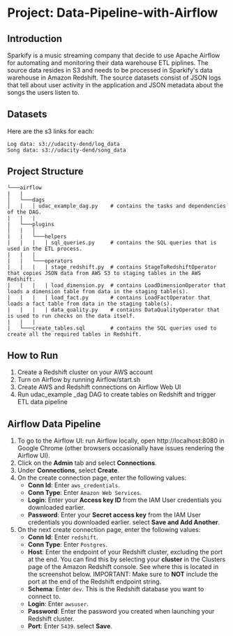 # Project: Data-Pipeline-with-Airflow
## Introduction
Sparkify is a music streaming company that decide to use Apache Airflow for automating and monitoring their data warehouse ETL piplines. The source data resides in S3 and needs to be processed in Sparkify's data warehouse in Amazon Redshift. The source datasets consist of JSON logs that tell about user activity in the application and JSON metadata about the songs the users listen to.
## Datasets
Here are the s3 links for each:
```
Log data: s3://udacity-dend/log_data
Song data: s3://udacity-dend/song_data
```
## Project Structure
```
└───airflow                      
|   |               
│   └───dags                     
│   |   │ udac_example_dag.py    # contains the tasks and dependencies of the DAG. 
|   |   |
|   └───plugins
│   |   │  
|   |   └───helpers
|   |   |   | sql_queries.py     # contains the SQL queries that is used in the ETL process.
|   |   |
|   |   └───operators
|   |   |   | stage_redshift.py  # contains StageToRedshiftOperator that copies JSON data from AWS S3 to staging tables in the AWS Redshift. 
|   |   |   | load_dimension.py  # contains LoadDimensionOperator that loads a dimension table from data in the staging table(s).
|   |   |   | load_fact.py       # contains LoadFactOperator that loads a fact table from data in the staging table(s).
|   |   |   | data_quality.py    # contains DataQualityOperator that is used to run checks on the data itself.
|   |   |
|   └───create_tables.sql        # contains the SQL queries used to create all the required tables in Redshift.
```
## How to Run
1. Create a Redshift cluster on your AWS account
2. Turn on Airflow by running Airflow/start.sh
3. Create AWS and Redshift connections on Airflow Web UI
4. Run udac_example _dag DAG to create tables on Redshift and trigger ETL data pipeline
## Airflow Data Pipeline
1. To go to the Airflow UI: run Airflow locally, open http://localhost:8080 in Google Chrome (other browsers occasionally have issues rendering the Airflow UI).
2. Click on the **Admin** tab and select **Connections**.
3. Under **Connections**, select **Create**.
4. On the create connection page, enter the following values:
   * **Conn Id**: Enter ```aws_credentials```.
   * **Conn Type**: Enter ```Amazon Web Services```.
   * **Login**: Enter your **Access key ID** from the IAM User credentials you downloaded earlier.
   * **Password**: Enter your **Secret access key** from the IAM User credentials you downloaded earlier.
select **Save and Add Another**.
5. On the next create connection page, enter the following values:
   * **Conn Id**: Enter ```redshift```.
   * **Conn Type**: Enter ```Postgres```.
   * **Host**: Enter the endpoint of your Redshift cluster, excluding the port at the end. You can find this by selecting your **cluster** in the Clusters page of the Amazon Redshift console. See where this is located in the screenshot below. IMPORTANT: Make sure to **NOT** include the port at the end of the Redshift endpoint string.
   * **Schema**: Enter ```dev```. This is the Redshift database you want to connect to.
   * **Login**: Enter ```awsuser```.
   * **Password**: Enter the password you created when launching your Redshift cluster.
   * **Port**: Enter ```5439```.
select **Save**.
